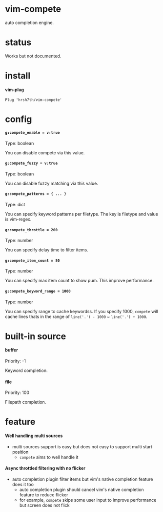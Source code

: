 # vim-compete

auto completion engine.


# status

Works but not documented.


# install

#### vim-plug
```viml
Plug 'hrsh7th/vim-compete'
```


# config

#### `g:compete_enable = v:true`

Type: boolean

You can disable compete via this value.


#### `g:compete_fuzzy = v:true`

Type: boolean

You can disable fuzzy matching via this value.


#### `g:compete_patterns = { ... }`

Type: dict

You can specify keyword patterns per filetype.
The key is filetype and value is vim-regex.


#### `g:compete_throttle = 200`

Type: number

You can specify delay time to filter items.


#### `g:compete_item_count = 50`

Type: number

You can specify max item count to show pum.
This improve performance.

#### `g:compete_keyword_range = 1000`

Type: number

You can specify range to cache keywordss.
If you specify 1000, `compete` will cache lines thats in the range of `line('.') - 1000` ~ `line('.') + 1000`.


# built-in source

#### buffer

Priority: -1

Keyword completion.

#### file

Priority: 100

Filepath completion.


# feature

#### Well handling multi sources
- multi sources support is easy but does not easy to support multi start position
  - `compete` aims to well handle it

#### Async throttled filtering with no flicker
- auto completion plugin filter items but vim's native completion feature does it too
  - auto completion plugin should cancel vim's native completion feature to reduce flicker
  - for example, `compete` skips some user input to improve performance but screen does not flick

